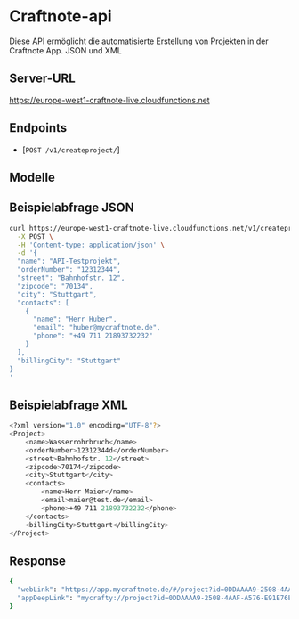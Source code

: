# Craftnote-api

Diese API ermöglicht die automatisierte Erstellung von Projekten in der Craftnote App. JSON und XML

## Server-URL

https://europe-west1-craftnote-live.cloudfunctions.net


## Endpoints

- [`POST /v1/createproject/`]


## Modelle


## Beispielabfrage JSON

```sh
curl https://europe-west1-craftnote-live.cloudfunctions.net/v1/createproject/ \
  -X POST \
  -H 'Content-type: application/json' \
  -d '{
  "name": "API-Testprojekt",
  "orderNumber": "12312344",
  "street": "Bahnhofstr. 12",
  "zipcode": "70134",
  "city": "Stuttgart",
  "contacts": [
    {
      "name": "Herr Huber",
      "email": "huber@mycraftnote.de",
      "phone": "+49 711 21893732232"
    }
  ],
  "billingCity": "Stuttgart"
}
'
```

## Beispielabfrage XML

```sh
<?xml version="1.0" encoding="UTF-8"?>
<Project>
	<name>Wasserrohrbruch</name>
	<orderNumber>12312344d</orderNumber>
	<street>Bahnhofstr. 12</street>
	<zipcode>70174</zipcode>
	<city>Stuttgart</city>
	<contacts>
		<name>Herr Maier</name>
		<email>maier@test.de</email>
		<phone>+49 711 21893732232</phone>
	</contacts>
	<billingCity>Stuttgart</billingCity>
</Project>

```
## Response

```sh
{
  "webLink": "https://app.mycraftnote.de/#/project?id=0DDAAAA9-2508-4AAF-A576-E91E76EA8CDB",
  "appDeepLink": "mycrafty://project?id=0DDAAAA9-2508-4AAF-A576-E91E76EA8CDB"
}
```



